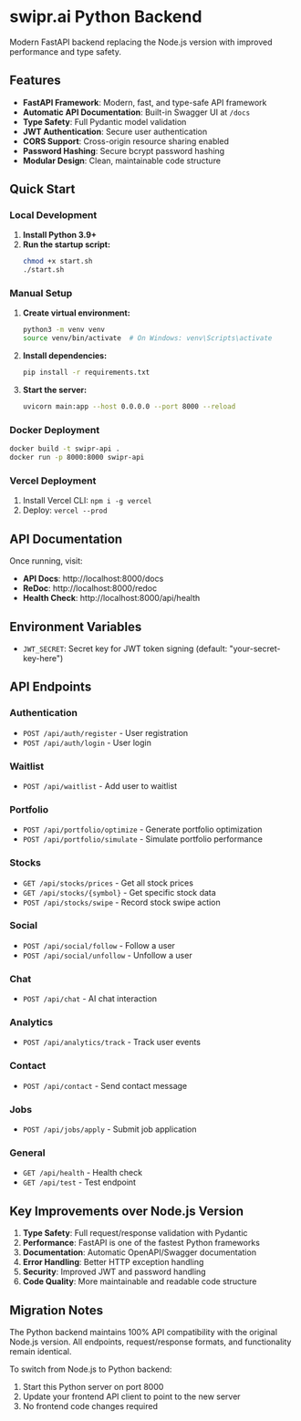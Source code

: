 # swipr.ai Python Backend

Modern FastAPI backend replacing the Node.js version with improved performance and type safety.

## Features

- **FastAPI Framework**: Modern, fast, and type-safe API framework
- **Automatic API Documentation**: Built-in Swagger UI at `/docs`
- **Type Safety**: Full Pydantic model validation
- **JWT Authentication**: Secure user authentication
- **CORS Support**: Cross-origin resource sharing enabled
- **Password Hashing**: Secure bcrypt password hashing
- **Modular Design**: Clean, maintainable code structure

## Quick Start

### Local Development

1. **Install Python 3.9+**
2. **Run the startup script:**
   ```bash
   chmod +x start.sh
   ./start.sh
   ```

### Manual Setup

1. **Create virtual environment:**

   ```bash
   python3 -m venv venv
   source venv/bin/activate  # On Windows: venv\Scripts\activate
   ```

2. **Install dependencies:**

   ```bash
   pip install -r requirements.txt
   ```

3. **Start the server:**
   ```bash
   uvicorn main:app --host 0.0.0.0 --port 8000 --reload
   ```

### Docker Deployment

```bash
docker build -t swipr-api .
docker run -p 8000:8000 swipr-api
```

### Vercel Deployment

1. Install Vercel CLI: `npm i -g vercel`
2. Deploy: `vercel --prod`

## API Documentation

Once running, visit:

- **API Docs**: http://localhost:8000/docs
- **ReDoc**: http://localhost:8000/redoc
- **Health Check**: http://localhost:8000/api/health

## Environment Variables

- `JWT_SECRET`: Secret key for JWT token signing (default: "your-secret-key-here")

## API Endpoints

### Authentication

- `POST /api/auth/register` - User registration
- `POST /api/auth/login` - User login

### Waitlist

- `POST /api/waitlist` - Add user to waitlist

### Portfolio

- `POST /api/portfolio/optimize` - Generate portfolio optimization
- `POST /api/portfolio/simulate` - Simulate portfolio performance

### Stocks

- `GET /api/stocks/prices` - Get all stock prices
- `GET /api/stocks/{symbol}` - Get specific stock data
- `POST /api/stocks/swipe` - Record stock swipe action

### Social

- `POST /api/social/follow` - Follow a user
- `POST /api/social/unfollow` - Unfollow a user

### Chat

- `POST /api/chat` - AI chat interaction

### Analytics

- `POST /api/analytics/track` - Track user events

### Contact

- `POST /api/contact` - Send contact message

### Jobs

- `POST /api/jobs/apply` - Submit job application

### General

- `GET /api/health` - Health check
- `GET /api/test` - Test endpoint

## Key Improvements over Node.js Version

1. **Type Safety**: Full request/response validation with Pydantic
2. **Performance**: FastAPI is one of the fastest Python frameworks
3. **Documentation**: Automatic OpenAPI/Swagger documentation
4. **Error Handling**: Better HTTP exception handling
5. **Security**: Improved JWT and password handling
6. **Code Quality**: More maintainable and readable code structure

## Migration Notes

The Python backend maintains 100% API compatibility with the original Node.js version. All endpoints, request/response formats, and functionality remain identical.

To switch from Node.js to Python backend:

1. Start this Python server on port 8000
2. Update your frontend API client to point to the new server
3. No frontend code changes required
